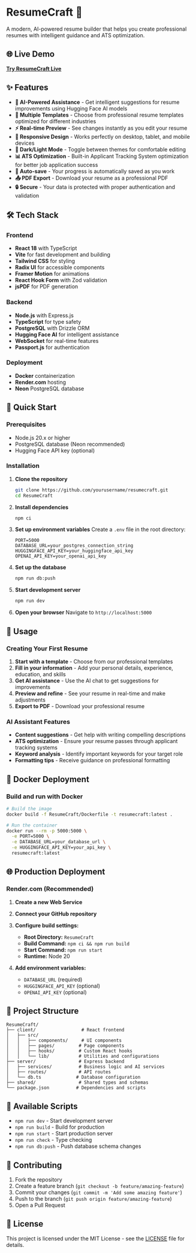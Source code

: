 # ResumeCraft 🚀

A modern, AI-powered resume builder that helps you create professional resumes with intelligent guidance and ATS optimization.

## 🌐 Live Demo

**[Try ResumeCraft Live](https://resumecraft-gmoz.onrender.com)**

## ✨ Features

- **🤖 AI-Powered Assistance** - Get intelligent suggestions for resume improvements using Hugging Face AI models
- **📄 Multiple Templates** - Choose from professional resume templates optimized for different industries
- **⚡ Real-time Preview** - See changes instantly as you edit your resume
- **📱 Responsive Design** - Works perfectly on desktop, tablet, and mobile devices
- **🎨 Dark/Light Mode** - Toggle between themes for comfortable editing
- **📊 ATS Optimization** - Built-in Applicant Tracking System optimization for better job application success
- **💾 Auto-save** - Your progress is automatically saved as you work
- **📤 PDF Export** - Download your resume as a professional PDF
- **🔒 Secure** - Your data is protected with proper authentication and validation

## 🛠️ Tech Stack

### Frontend
- **React 18** with TypeScript
- **Vite** for fast development and building
- **Tailwind CSS** for styling
- **Radix UI** for accessible components
- **Framer Motion** for animations
- **React Hook Form** with Zod validation
- **jsPDF** for PDF generation

### Backend
- **Node.js** with Express.js
- **TypeScript** for type safety
- **PostgreSQL** with Drizzle ORM
- **Hugging Face AI** for intelligent assistance
- **WebSocket** for real-time features
- **Passport.js** for authentication

### Deployment
- **Docker** containerization
- **Render.com** hosting
- **Neon** PostgreSQL database

## 🚀 Quick Start

### Prerequisites
- Node.js 20.x or higher
- PostgreSQL database (Neon recommended)
- Hugging Face API key (optional)

### Installation

1. **Clone the repository**
   ```bash
   git clone https://github.com/yourusername/resumecraft.git
   cd ResumeCraft
   ```

2. **Install dependencies**
   ```bash
   npm ci
   ```

3. **Set up environment variables**
   Create a `.env` file in the root directory:
   ```env
   PORT=5000
   DATABASE_URL=your_postgres_connection_string
   HUGGINGFACE_API_KEY=your_huggingface_api_key
   OPENAI_API_KEY=your_openai_api_key
   ```

4. **Set up the database**
   ```bash
   npm run db:push
   ```

5. **Start development server**
   ```bash
   npm run dev
   ```

6. **Open your browser**
   Navigate to `http://localhost:5000`

## 📖 Usage

### Creating Your First Resume

1. **Start with a template** - Choose from our professional templates
2. **Fill in your information** - Add your personal details, experience, education, and skills
3. **Get AI assistance** - Use the AI chat to get suggestions for improvements
4. **Preview and refine** - See your resume in real-time and make adjustments
5. **Export to PDF** - Download your professional resume

### AI Assistant Features

- **Content suggestions** - Get help with writing compelling descriptions
- **ATS optimization** - Ensure your resume passes through applicant tracking systems
- **Keyword analysis** - Identify important keywords for your target role
- **Formatting tips** - Receive guidance on professional formatting

## 🐳 Docker Deployment

### Build and run with Docker
```bash
# Build the image
docker build -f ResumeCraft/Dockerfile -t resumecraft:latest .

# Run the container
docker run --rm -p 5000:5000 \
  -e PORT=5000 \
  -e DATABASE_URL=your_database_url \
  -e HUGGINGFACE_API_KEY=your_api_key \
  resumecraft:latest
```

## 🌐 Production Deployment

### Render.com (Recommended)

1. **Create a new Web Service**
2. **Connect your GitHub repository**
3. **Configure build settings:**
   - **Root Directory:** `ResumeCraft`
   - **Build Command:** `npm ci && npm run build`
   - **Start Command:** `npm run start`
   - **Runtime:** Node 20

4. **Add environment variables:**
   - `DATABASE_URL` (required)
   - `HUGGINGFACE_API_KEY` (optional)
   - `OPENAI_API_KEY` (optional)

## 📁 Project Structure

```
ResumeCraft/
├── client/                 # React frontend
│   ├── src/
│   │   ├── components/     # UI components
│   │   ├── pages/         # Page components
│   │   ├── hooks/         # Custom React hooks
│   │   └── lib/           # Utilities and configurations
├── server/                # Express backend
│   ├── services/          # Business logic and AI services
│   ├── routes/            # API routes
│   └── db.ts             # Database configuration
├── shared/                # Shared types and schemas
└── package.json          # Dependencies and scripts
```

## 🔧 Available Scripts

- `npm run dev` - Start development server
- `npm run build` - Build for production
- `npm run start` - Start production server
- `npm run check` - Type checking
- `npm run db:push` - Push database schema changes

## 🤝 Contributing

1. Fork the repository
2. Create a feature branch (`git checkout -b feature/amazing-feature`)
3. Commit your changes (`git commit -m 'Add some amazing feature'`)
4. Push to the branch (`git push origin feature/amazing-feature`)
5. Open a Pull Request

## 📝 License

This project is licensed under the MIT License - see the [LICENSE](LICENSE) file for details.


